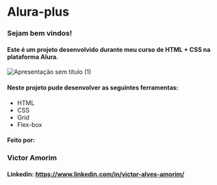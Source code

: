 # Alura-plus
### Sejam bem vindos!
#### Este é um projeto desenvolvido durante meu curso de HTML + CSS na plataforma Alura.

![Apresentação sem título (1)](https://github.com/Amorim-Victor/Alura-plus/assets/140422107/2bbe5939-0695-4354-892b-1448e8dfd2ee)

#### Neste projeto pude desenvolver as seguintes ferramentas:
- HTML
- CSS
- Grid
- Flex-box

#### Feito por:
### Victor Amorim
#### Linkedin: https://www.linkedin.com/in/victor-alves-amorim/
